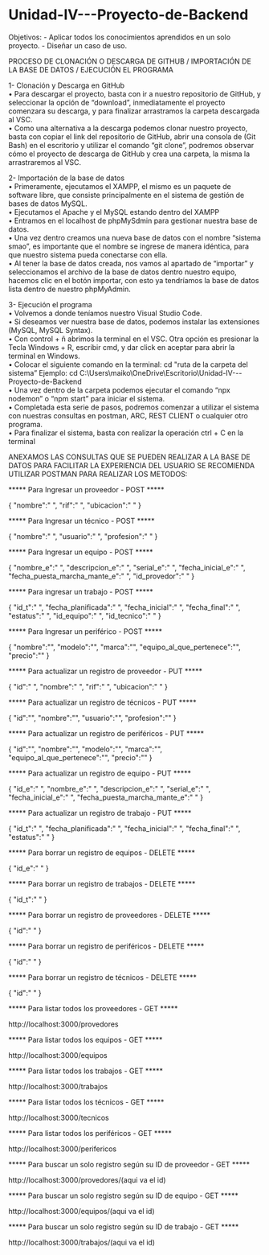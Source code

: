 # Unidad-IV---Proyecto-de-Backend
Objetivos: - Aplicar todos los conocimientos aprendidos en un solo proyecto. - Diseñar un caso de uso.

PROCESO DE CLONACIÓN O DESCARGA DE GITHUB / IMPORTACIÓN DE LA BASE DE DATOS / EJECUCIÓN EL PROGRAMA

1- Clonación y Descarga en GitHub  
• Para descargar el proyecto, basta con ir a nuestro repositorio de GitHub, y seleccionar la opción de “download”, inmediatamente el proyecto comenzara su descarga, y para finalizar arrastramos la carpeta descargada al VSC.  
• Como una alternativa a la descarga podemos clonar nuestro proyecto, basta con copiar el link del repositorio de GitHub, abrir una consola de (Git Bash) en el escritorio y utilizar el comando “git clone”, podremos observar cómo el proyecto de descarga de GitHub y crea una carpeta, la misma la arrastraremos al VSC.

2- Importación de la base de datos  
• Primeramente, ejecutamos el XAMPP, el mismo es un paquete de software libre, que consiste principalmente en el sistema de gestión de bases de datos MySQL.  
• Ejecutamos el Apache y el MySQL estando dentro del XAMPP  
• Entramos en el localhost de phpMySdmin para gestionar nuestra base de datos.  
• Una vez dentro creamos una nueva base de datos con el nombre “sistema smao”, es importante que el nombre se ingrese de manera idéntica, para que nuestro sistema pueda conectarse con ella.  
• Al tener la base de datos creada, nos vamos al apartado de “importar” y seleccionamos el archivo de la base de datos dentro nuestro equipo, hacemos clic en el botón importar, con esto ya tendríamos la base de datos lista dentro de nuestro phpMyAdmin.

3- Ejecución el programa  
• Volvemos a donde teníamos nuestro Visual Studio Code.  
• Si deseamos ver nuestra base de datos, podemos instalar las extensiones (MySQL, MySQL Syntax).  
• Con control + ñ abrimos la terminal en el VSC. Otra opción es presionar la Tecla Windows + R, escribir cmd, y dar click en aceptar para abrir la terminal en Windows.  
• Colocar el siguiente comando en la terminal: cd "ruta de la carpeta del sistema”
  Ejemplo: cd C:\Users\maiko\OneDrive\Escritorio\Unidad-IV---Proyecto-de-Backend  
• Una vez dentro de la carpeta podemos ejecutar el comando “npx nodemon” o “npm start” para iniciar el sistema.  
• Completada esta serie de pasos, podremos comenzar a utilizar el sistema con nuestras consultas en postman, ARC, REST CLIENT o cualquier otro programa.  
• Para finalizar el sistema, basta con realizar la operación ctrl + C en la terminal


ANEXAMOS LAS CONSULTAS QUE SE PUEDEN REALIZAR A LA BASE DE DATOS PARA FACILITAR LA EXPERIENCIA DEL USUARIO 
SE RECOMIENDA UTILIZAR POSTMAN PARA REALIZAR LOS METODOS:

***** Para Ingresar un proveedor - POST *****

{
    "nombre":" ",
    "rif":" ",
    "ubicacion":" "
}

***** Para Ingresar un técnico - POST *****

{
    "nombre":" ",
    "usuario":" ",
    "profesion":" "
}

***** Para Ingresar un equipo - POST *****

{
    "nombre_e":" ",
    "descripcion_e":" ",
    "serial_e":" ",
    "fecha_inicial_e":" ",
    "fecha_puesta_marcha_mante_e":" ",
    "id_provedor":" "
}

***** Para ingresar un trabajo - POST *****

{
    "id_t":" ",
    "fecha_planificada":" ",
    "fecha_inicial":" ",
    "fecha_final":" ",
    "estatus":" ",
    "id_equipo":" ",
    "id_tecnico":" "
}

***** Para Ingresar un periférico - POST *****

{
    "nombre":"",
    "modelo":"",
    "marca":"",
    "equipo_al_que_pertenece":"",
    "precio":""
}

***** Para actualizar un registro de proveedor - PUT *****

{
    "id":" ",
    "nombre":" ",
    "rif":" ",
    "ubicacion":" "
}

***** Para actualizar un registro de técnicos - PUT *****

{
    "id":"",
    "nombre":"",
    "usuario":"",
    "profesion":""
}

***** Para actualizar un registro de periféricos - PUT *****

{
    "id":"",
    "nombre":"",
    "modelo":"",
    "marca":"",
    "equipo_al_que_pertenece":"",
    "precio":""
}

***** Para actualizar un registro de equipo - PUT *****

{
    "id_e":" ",
    "nombre_e":" ",
    "descripcion_e":" ",
    "serial_e":" ",
    "fecha_inicial_e":" ",
    "fecha_puesta_marcha_mante_e":" "
}

***** Para actualizar un registro de trabajo - PUT *****

{
    "id_t":" ",
    "fecha_planificada":" ",
    "fecha_inicial":" ",
    "fecha_final":" ",
    "estatus":" "
}

***** Para borrar un registro de equipos - DELETE *****

{
    "id_e":" "
}

***** Para borrar un registro de trabajos - DELETE *****

{
    "id_t":" "
}

***** Para borrar un registro de proveedores - DELETE *****

{
    "id":" "
}

***** Para borrar un registro de periféricos - DELETE *****

{
    "id":" "
}

***** Para borrar un registro de técnicos - DELETE *****

{
    "id":" "
}

***** Para listar todos los proveedores - GET *****

http://localhost:3000/provedores

***** Para listar todos los equipos - GET *****

http://localhost:3000/equipos

***** Para listar todos los trabajos - GET *****

http://localhost:3000/trabajos

***** Para listar todos los técnicos - GET *****

http://localhost:3000/tecnicos

***** Para listar todos los periféricos - GET *****

http://localhost:3000/perifericos

***** Para buscar un solo registro según su ID de proveedor - GET *****

http://localhost:3000/provedores/(aqui va el id)

***** Para buscar un solo registro según su ID de equipo - GET *****

http://localhost:3000/equipos/(aqui va el id)

***** Para buscar un solo registro según su ID de trabajo - GET *****

http://localhost:3000/trabajos/(aqui va el id)
